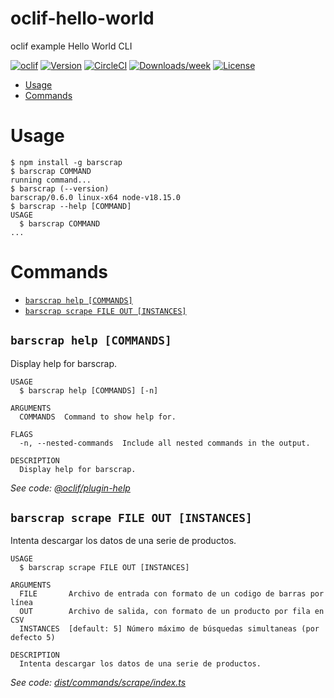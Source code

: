 oclif-hello-world
=================

oclif example Hello World CLI

[![oclif](https://img.shields.io/badge/cli-oclif-brightgreen.svg)](https://oclif.io)
[![Version](https://img.shields.io/npm/v/oclif-hello-world.svg)](https://npmjs.org/package/oclif-hello-world)
[![CircleCI](https://circleci.com/gh/oclif/hello-world/tree/main.svg?style=shield)](https://circleci.com/gh/oclif/hello-world/tree/main)
[![Downloads/week](https://img.shields.io/npm/dw/oclif-hello-world.svg)](https://npmjs.org/package/oclif-hello-world)
[![License](https://img.shields.io/npm/l/oclif-hello-world.svg)](https://github.com/oclif/hello-world/blob/main/package.json)

<!-- toc -->
* [Usage](#usage)
* [Commands](#commands)
<!-- tocstop -->
# Usage
<!-- usage -->
```sh-session
$ npm install -g barscrap
$ barscrap COMMAND
running command...
$ barscrap (--version)
barscrap/0.6.0 linux-x64 node-v18.15.0
$ barscrap --help [COMMAND]
USAGE
  $ barscrap COMMAND
...
```
<!-- usagestop -->
# Commands
<!-- commands -->
* [`barscrap help [COMMANDS]`](#barscrap-help-commands)
* [`barscrap scrape FILE OUT [INSTANCES]`](#barscrap-scrape-file-out-instances)

## `barscrap help [COMMANDS]`

Display help for barscrap.

```
USAGE
  $ barscrap help [COMMANDS] [-n]

ARGUMENTS
  COMMANDS  Command to show help for.

FLAGS
  -n, --nested-commands  Include all nested commands in the output.

DESCRIPTION
  Display help for barscrap.
```

_See code: [@oclif/plugin-help](https://github.com/oclif/plugin-help/blob/v5.2.9/src/commands/help.ts)_

## `barscrap scrape FILE OUT [INSTANCES]`

Intenta descargar los datos de una serie de productos.

```
USAGE
  $ barscrap scrape FILE OUT [INSTANCES]

ARGUMENTS
  FILE       Archivo de entrada con formato de un codigo de barras por línea
  OUT        Archivo de salida, con formato de un producto por fila en CSV
  INSTANCES  [default: 5] Número máximo de búsquedas simultaneas (por defecto 5)

DESCRIPTION
  Intenta descargar los datos de una serie de productos.
```

_See code: [dist/commands/scrape/index.ts](https://github.com/cmo7/barscrap/blob/v0.6.0/dist/commands/scrape/index.ts)_
<!-- commandsstop -->
